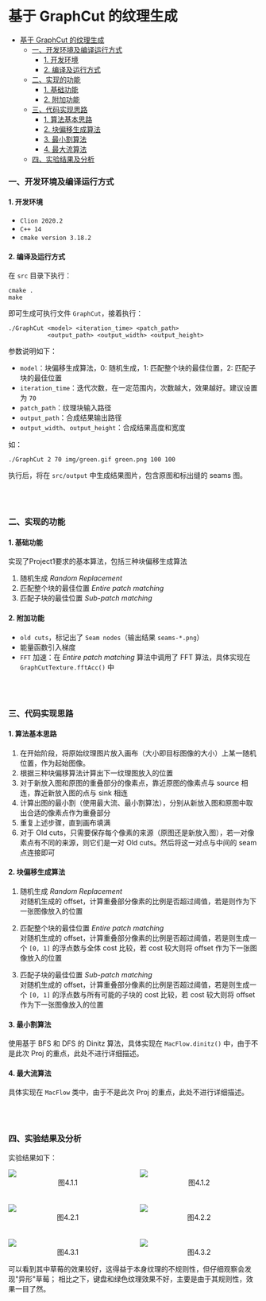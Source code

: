 # 基于 GraphCut 的纹理生成

* [基于 GraphCut 的纹理生成](./README.md#基于-graphcut-的纹理生成)  
  * [一、开发环境及编译运行方式](./README.md#一开发环境及编译运行方式)
    * [1. 开发环境](./README.md#1-开发环境)
    * [2. 编译及运行方式](./README.md#2-编译及运行方式)
  * [二、实现的功能](./README.md#二实现的功能)
    * [1. 基础功能](./README.md#1-基础功能)
    * [2. 附加功能](./README.md#2-附加功能)
  * [三、代码实现思路](./README.md#三代码实现思路)
    * [1. 算法基本思路](./README.md#1-算法基本思路)
    * [2. 块偏移生成算法](./README.md#2-块偏移生成算法)
    * [3. 最小割算法](./README.md#3-最小割算法)
    * [4. 最大流算法](./README.md#4-最大流算法)
  * [四、实验结果及分析](./README.md#四实验结果及分析)

### 一、开发环境及编译运行方式
#### 1. 开发环境
- `Clion 2020.2`
- `C++ 14`
- `cmake version 3.18.2`

#### 2. 编译及运行方式
在 `src` 目录下执行：
``` shell
cmake .
make
```
即可生成可执行文件 `GraphCut`，接着执行：
```
./GraphCut <model> <iteration_time> <patch_path> 
           <output_path> <output_width> <output_height>
```
参数说明如下：  
- `model`：块偏移生成算法，0: 随机生成，1: 匹配整个块的最佳位置，2: 匹配子块的最佳位置
- `iteration_time`：迭代次数，在一定范围内，次数越大，效果越好。建议设置为 `70`
- `patch_path`：纹理块输入路径
- `output_path`：合成结果输出路径
- `output_width`、`output_height`：合成结果高度和宽度

如：
```
./GraphCut 2 70 img/green.gif green.png 100 100
```

执行后，将在 `src/output` 中生成结果图片，包含原图和标出缝的 seams 图。

</br>
</br>

### 二、实现的功能
#### 1. 基础功能
实现了Project1要求的基本算法，包括三种块偏移生成算法
1. 随机生成 *Random Replacement*
2. 匹配整个块的最佳位置 *Entire patch matching*
3. 匹配子块的最佳位置 *Sub-patch matching*

#### 2. 附加功能
- `old cuts`，标记出了 `Seam nodes`（输出结果 `seams-*.png`）
- 能量函数引入梯度
- `FFT` 加速：在 *Entire patch matching* 算法中调用了 FFT 算法，具体实现在 `GraphCutTexture.fftAcc()` 中

</br>
</br>

### 三、代码实现思路
#### 1. 算法基本思路
1. 在开始阶段，将原始纹理图片放入画布（大小即目标图像的大小）上某一随机位置，作为起始图像。
2. 根据三种块偏移算法计算出下一纹理图放入的位置 
3. 对于新放入图和原图的重叠部分的像素点，靠近原图的像素点与 source 相连，靠近新放入图的点与 sink 相连
4. 计算出图的最小割（使用最大流、最小割算法），分别从新放入图和原图中取出合适的像素点作为重叠部分
5. 重复上述步骤，直到画布填满
6. 对于 Old cuts，只需要保存每个像素的来源（原图还是新放入图），若一对像素点有不同的来源，则它们是一对 Old cuts。然后将这一对点与中间的 seam 点连接即可

#### 2. 块偏移生成算法
1. 随机生成 *Random Replacement*  
   对随机生成的 offset，计算重叠部分像素的比例是否超过阈值，若是则作为下一张图像放入的位置

2. 匹配整个块的最佳位置 *Entire patch matching*  
    对随机生成的 offset，计算重叠部分像素的比例是否超过阈值，若是则生成一个 `[0, 1]` 的浮点数与全体 cost 比较，若 cost 较大则将 offset 作为下一张图像放入的位置

3. 匹配子块的最佳位置 *Sub-patch matching*  
   对随机生成的 offset，计算重叠部分像素的比例是否超过阈值，若是则生成一个 `[0, 1]` 的浮点数与所有可能的子块的 cost 比较，若 cost 较大则将 offset 作为下一张图像放入的位置

#### 3. 最小割算法
使用基于 BFS 和 DFS 的 Dinitz 算法，具体实现在 `MacFlow.dinitz()` 中，由于不是此次 Proj 的重点，此处不进行详细描述。

#### 4. 最大流算法
具体实现在 `MacFlow` 类中，由于不是此次 Proj 的重点，此处不进行详细描述。

</br>
</br>

### 四、实验结果及分析
实验结果如下：

<div style="display: flex;">
    <div style="width: 100%;">
        <img src="https://aimerlover.cn/storage/img/green.png">
        <div style="text-align: center;">图4.1.1</div>
    </div>
    <div style="width: 100%; margin-left:5%;">
        <img src="https://aimerlover.cn/storage/img/old_cut_green.png">
        <div style="text-align: center;">图4.1.2</div>
    </div>
</div> 

</br>
</br>
<div style="display: flex;">
    <div style="width: 100%;">
        <img src="https://aimerlover.cn/storage/img/akeyboard_small.png">
        <div style="text-align: center;">图4.2.1</div>
    </div>
    <div style="width: 100%; margin-left:5%;">
        <img src="https://aimerlover.cn/storage/img/old_cut_akeyboard_small.png">
        <div style="text-align: center;">图4.2.2</div>
    </div>
</div> 
</br>
</br>

<div style="display: flex;">
    <div style="width: 100%;">
        <img src="https://aimerlover.cn/storage/img/strawberries.png">
        <div style="text-align: center;">图4.3.1</div>
    </div>
    <div style="width: 100%; margin-left:5%;">
        <img src="https://aimerlover.cn/storage/img/old_cut_strawberries.png">
        <div style="text-align: center;">图4.3.2</div>
    </div>
</div> 

可以看到其中草莓的效果较好，这得益于本身纹理的不规则性，但仔细观察会发现"异形"草莓；
相比之下，键盘和绿色纹理效果不好，主要是由于其规则性，效果一目了然。
